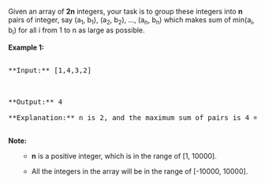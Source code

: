 

Given an array of **2n** integers, your task is to group these integers into **n** pairs of integer, say (a<sub>1</sub>, b<sub>1</sub>), (a<sub>2</sub>, b<sub>2</sub>), ..., (a<sub>n</sub>, b<sub>n</sub>) which makes sum of min(a<sub>i</sub>, b<sub>i</sub>) for all i from 1 to n as large as possible.


**Example 1:**<br />
<pre>
**Input:** [1,4,3,2]

**Output:** 4
**Explanation:** n is 2, and the maximum sum of pairs is 4 = min(1, 2) + min(3, 4).
</pre>


**Note:**<br>
<ol>
- **n** is a positive integer, which is in the range of [1, 10000].
- All the integers in the array will be in the range of [-10000, 10000].
</ol>

